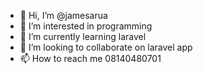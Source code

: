 - 👋 Hi, I’m @jamesarua
- 👀 I’m interested in programming
- 🌱 I’m currently learning laravel
- 💞️ I’m looking to collaborate on laravel app
- 📫 How to reach me 08140480701

<!---
jamesarua/jamesarua is a ✨ special ✨ repository because its `README.md` (this file) appears on your GitHub profile.
You can click the Preview link to take a look at your changes.
--->
